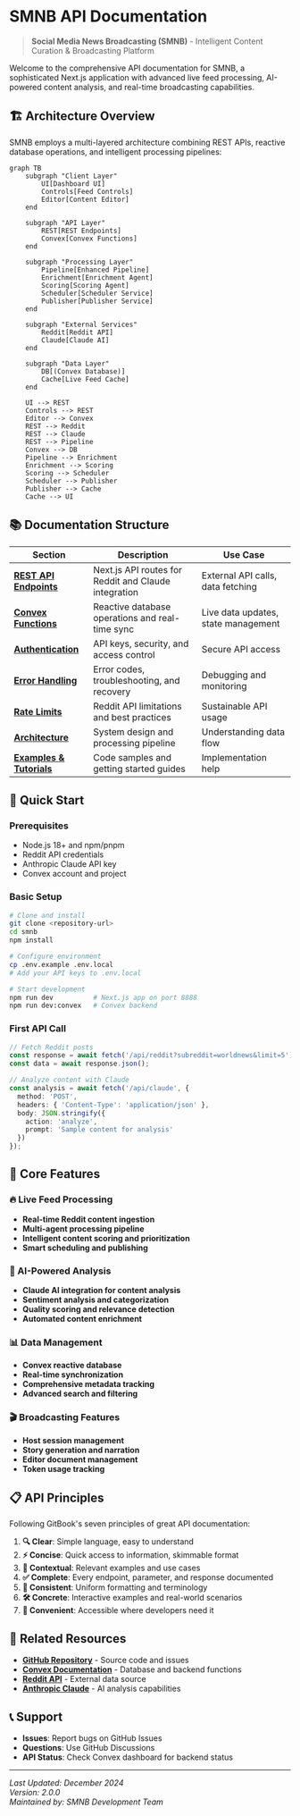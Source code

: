# SMNB API Documentation

> **Social Media News Broadcasting (SMNB)** - Intelligent Content Curation & Broadcasting Platform

Welcome to the comprehensive API documentation for SMNB, a sophisticated Next.js application with advanced live feed processing, AI-powered content analysis, and real-time broadcasting capabilities.

## 🏗️ Architecture Overview

SMNB employs a multi-layered architecture combining REST APIs, reactive database operations, and intelligent processing pipelines:

```mermaid
graph TB
    subgraph "Client Layer"
        UI[Dashboard UI]
        Controls[Feed Controls]
        Editor[Content Editor]
    end
    
    subgraph "API Layer"
        REST[REST Endpoints]
        Convex[Convex Functions]
    end
    
    subgraph "Processing Layer"
        Pipeline[Enhanced Pipeline]
        Enrichment[Enrichment Agent]
        Scoring[Scoring Agent]
        Scheduler[Scheduler Service]
        Publisher[Publisher Service]
    end
    
    subgraph "External Services"
        Reddit[Reddit API]
        Claude[Claude AI]
    end
    
    subgraph "Data Layer"
        DB[(Convex Database)]
        Cache[Live Feed Cache]
    end
    
    UI --> REST
    Controls --> REST
    Editor --> Convex
    REST --> Reddit
    REST --> Claude
    REST --> Pipeline
    Convex --> DB
    Pipeline --> Enrichment
    Enrichment --> Scoring
    Scoring --> Scheduler
    Scheduler --> Publisher
    Publisher --> Cache
    Cache --> UI
```

## 📚 Documentation Structure

| Section | Description | Use Case |
|---------|-------------|----------|
| **[REST API Endpoints](./rest-endpoints.md)** | Next.js API routes for Reddit and Claude integration | External API calls, data fetching |
| **[Convex Functions](./convex-functions.md)** | Reactive database operations and real-time sync | Live data updates, state management |
| **[Authentication](./authentication.md)** | API keys, security, and access control | Secure API access |
| **[Error Handling](./error-handling.md)** | Error codes, troubleshooting, and recovery | Debugging and monitoring |
| **[Rate Limits](./rate-limits.md)** | Reddit API limitations and best practices | Sustainable API usage |
| **[Architecture](./architecture.md)** | System design and processing pipeline | Understanding data flow |
| **[Examples & Tutorials](./examples.md)** | Code samples and getting started guides | Implementation help |

## 🚀 Quick Start

### Prerequisites
- Node.js 18+ and npm/pnpm
- Reddit API credentials
- Anthropic Claude API key
- Convex account and project

### Basic Setup
```bash
# Clone and install
git clone <repository-url>
cd smnb
npm install

# Configure environment
cp .env.example .env.local
# Add your API keys to .env.local

# Start development
npm run dev          # Next.js app on port 8888
npm run dev:convex   # Convex backend
```

### First API Call
```typescript
// Fetch Reddit posts
const response = await fetch('/api/reddit?subreddit=worldnews&limit=5');
const data = await response.json();

// Analyze content with Claude
const analysis = await fetch('/api/claude', {
  method: 'POST',
  headers: { 'Content-Type': 'application/json' },
  body: JSON.stringify({
    action: 'analyze',
    prompt: 'Sample content for analysis'
  })
});
```

## 🎯 Core Features

### 🔥 Live Feed Processing
- **Real-time Reddit content ingestion**
- **Multi-agent processing pipeline**
- **Intelligent content scoring and prioritization**
- **Smart scheduling and publishing**

### 🧠 AI-Powered Analysis
- **Claude AI integration for content analysis**
- **Sentiment analysis and categorization**
- **Quality scoring and relevance detection**
- **Automated content enrichment**

### 📊 Data Management
- **Convex reactive database**
- **Real-time synchronization**
- **Comprehensive metadata tracking**
- **Advanced search and filtering**

### 🎬 Broadcasting Features
- **Host session management**
- **Story generation and narration**
- **Editor document management**
- **Token usage tracking**

## 📋 API Principles

Following GitBook's seven principles of great API documentation:

1. **🔍 Clear**: Simple language, easy to understand
2. **⚡ Concise**: Quick access to information, skimmable format
3. **🎯 Contextual**: Relevant examples and use cases
4. **✅ Complete**: Every endpoint, parameter, and response documented
5. **🔄 Consistent**: Uniform formatting and terminology
6. **🛠️ Concrete**: Interactive examples and real-world scenarios
7. **📱 Convenient**: Accessible where developers need it

## 🔗 Related Resources

- **[GitHub Repository](https://github.com/acdc-digital/SMNB)** - Source code and issues
- **[Convex Documentation](https://docs.convex.dev)** - Database and backend functions
- **[Reddit API](https://www.reddit.com/dev/api/)** - External data source
- **[Anthropic Claude](https://docs.anthropic.com)** - AI analysis capabilities

## 📞 Support

- **Issues**: Report bugs on GitHub Issues
- **Questions**: Use GitHub Discussions
- **API Status**: Check Convex dashboard for backend status

---

*Last Updated: December 2024*  
*Version: 2.0.0*  
*Maintained by: SMNB Development Team*